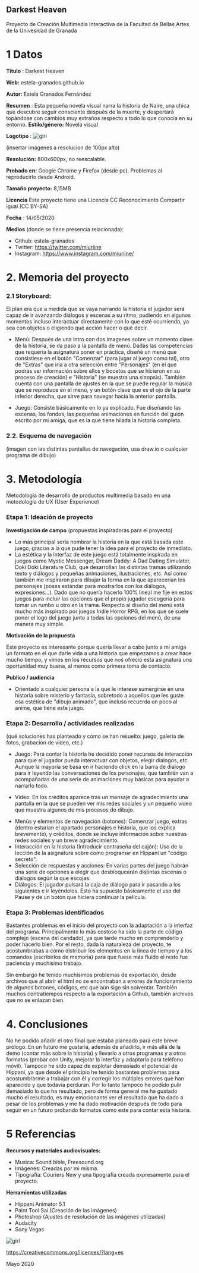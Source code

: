 ## Darkest Heaven

Proyecto de Creación Multimedia Interactiva de la  Facultad de Bellas Artes de la Univesidad de Granada



# 1 Datos 



**Titulo** : Darkest Heaven

**Web:**   estela-granados.github.io

**Autor:**  Estela Granados Fernández

**Resumen** : Esta pequeña novela visual narra la historia de Naire, una chica que descubre seguir consciente después de la muerte, y despertará topándose con cambios muy extraños respecto a todo lo que conocía en su entorno.
**Estilo/género:**  Novela visual

**Logotipo** : 
![girl](https://github.com/estela-granados/estela-granados.github.io/blob/master/darkest%20heaven%20logo.png)

(insertar imágenes a resolucion de 100px alto)

**Resolución:** 800x600px, no reescalable.

**Probado en:**   Google Chrome y Firefox (desde pc). Problemas al reproducirlo desde Android.

**Tamaño proyecto:** 8,15MB 

**Licencia** Este proyecto tiene una Licencia CC Reconocimiento Compartir igual (CC BY-SA)

**Fecha** : 14/05/2020

**Medios** (donde se tiene presencia relacionada):

- Github: estela-granados
- Twitter: https://twitter.com/miuriine
- Instagram: https://www.instagram.com/miuriine/

# 2. Memoria del proyecto 

### 2.1 Storyboard: 

El plan era que a medida que se vaya narrando la historia el jugador será capaz de ir avanzando diálogos y escenas a su ritmo, pudiendo en algunos momentos incluso interactuar directamente con lo que esté ocurriendo, ya sea con objetos o eligiendo qué acción hacer o qué decir.
  * Menú: Después de una intro con dos imagenes sobre un momento clave de la historia, se da paso a la pantalla de menú. Dadas las          competencias que requería la asignatura poner en práctica, diseñé un menú que consistiese en el botón "Comenzar" (para jugar al juego    como tal), otro de "Extras" que iría a otra selección entre "Personajes" (en el que podrás ver información sobre ellos y bocetos que    se hicieron en su proceso de creación) e "Historia" (se muestra una sinopsis).
   También cuenta con una pantalla de ajustes en la que se puede regular la música que se reproduce en el menú, y un botón clave que es    el ojo de la parte inferior derecha, que sirve para navegar hacia la anterior pantalla.
  
  * Juego: Consiste básicamente en lo ya explicado. Fue diseñando las escenas, los fondos, las pequeñas animaciones en función del guión    escrito por mi amiga, que es la que tiene hilada la historia completa.




### 2.2. Esquema de navegación 



(imagen con las distintas pantallas de navegación, usa draw.io o cualquier programa de dibujo)







# 3. Metodología

Metodología de desarrollo de productos multimedia basado en una metodología de UX (User Experience)



### Etapa 1: Ideación de proyecto

**Investigación de campo** (propuestas inspiradoras para el proyecto)

- Lo más principal sería nombrar la historia en la que está basada este juego, gracias a la que pude tener la idea para el proyecto de inmediato.
- La estética y la interfaz de este juego está totalmente inspirada en juegos como Mystic Messenger, Dream Daddy: A Dad Dating Simulator, Doki Doki Literature Club, que desarrollan las distintas tramas utilizando texto y diálogos y pequeñas animaciones, ilustraciones, etc. Así como también me inspiraron para dibujar la forma en la que aparecerían los personajes (poses estándar para mostrarlos con los diálogos, expresiones...). 
Dado que no quería hacerlo 100% lineal me fije en estos juegos para incluir las opciones que el propio jugador escogería para tomar un rumbo u otro en la trama.
Respecto al diseño del menú está mucho más inspirado por juegos Indie Horror RPG, en los que se suele poner el logo del juego junto a todas las opciones del menú, de una manera muy simple.




**Motivación de la propuesta** 

Este  proyecto es interesante porque quería llevar a cabo junto a mi amiga un formato en el que darle vida a una historia que empezamos a crear hace mucho tiempo, y vimos en los recursos que nos ofreció esta asignatura una oportunidad muy buena, al menos como primera toma de contacto.



**Publico / audiencia**

- Orientado a cualquier persona a la que le interese sumergirse en una historia sobre misterio y fantasía, sobretodo a aquellos que les guste esa estética de "dibujo animado", que incluso recuerda un poco al anime, que tiene este juego.





### Etapa 2: Desarrollo / actividades realizadas

(qué soluciones has planteado y cómo se han resuelto: juego, galería de fotos, grabación de video, etc.)

* Juego: Para contar la historia he decidido poner recursos de interacción para que el jugador pueda interactuar con objetos, elegir dialogos, etc. Aunque la mayoría se basa en ir haciendo click en la barra de dialogo para ir leyendo las conversaciones de los personajes, que también van a acompañadas de una serie de animaciones muy básicas para ayudar a narrarlo todo.
- Video: En los créditos aparece tras un mensaje de agradecimiento una pantalla en la que se pueden ver mis redes sociales y un pequeño vídeo que muestra algunos de mis procesos de dibujo.
* Menús y elementos de navegación (botones): Comenzar juego, extras (dentro estarían el apartado personajes e historia, que los explica brevemente), y créditos, donde se incluye información sobre nuestras redes sociales y un breve agradecimiento.
* Interacción en la historia (Introducir contraseña del cajón): Uso de la lección de la asignatura sobre como programar en Hippani un "código secreto".
* Selección de respuestas y acciones: En varias partes del juego habrán una serie de opciones a elegir que desbloquearán distintas escenas o diálogos según la que escojas.
* Diálogos: El jugador pulsará la caja de diálogo para ir pasando a los siguientes e ir leyéndolos. Esto ha supuesto básicamente el uso del Pause y de un botón que hiciera continuar la película.



### Etapa 3: Problemas identificados

Bastantes problemas en el inicio del proyecto con la adaptación a la interfaz del programa. Principalmente lo más costoso ha sido la parte de código complejo (escena del candado), ya que tarde mucho en comprenderlo y poder hacerlo bien. Por el resto, dada la naturaleza del proyecto, te acostumbrabas a cómo distribuir los elementos en la línea de tiempo y a los comandos (escribirlos de memoria) para que fuese más fluido el resto fue paciencia y muchísimo trabajo.

Sin embargo he tenido muchísimos problemas de exportación, desde archivos que al abrir el html no se encontraban a errores de funcionamiento de algunos botones, códigos, etc que aún sigo sin solventar. También muchos contratiempos respecto a la exportación a Github, también archivos que no se enlazan bien.



# 4. Conclusiones 

No he podido añadir el otro final que estaba planeado para este breve prólogo. En un futuro me gustaría, además de añadirlo, ir más allá de la demo (contar más sobre la historia) y llevarlo a otros programas y a otros formatos (probar con Unity, mejorar la interfaz y adaptarla para teléfono móvil).
Tampoco he sido capaz de explotar demasiado el potencial de Hippani, ya que desde el principio he tenido bastantes problemas para acostumbrarme a trabajar con él y corregir los múltiples errores que han aparecido y que todavía perduran. Por lo tanto tampoco he podido pulir demasiado lo que ha resultado, pero de forma general me ha gustado mucho el resultado, es muy emocionante ver el resultado que ha dado a pesar de los problemas y me ha dado motivación después de todo para seguir en un futuro probando formatos como este para contar esta historia.







# 5 Referencias 

**Recursos y materiales audiovisuales:**

* Musica:  Sound bible, Freesound.org
* Imágenes:  Creadas por mi misma.
* Tipografía: Couriers New y una tipografía creada expresamente para el proyecto.

**Herramientas utilizadas**

- Hippani Animator 5.1
- Paint Tool Sai (Creación de las imágenes)
- Photoshop (Ajustes de resolución de las imágenes utilizadas)
- Audacity
- Sony Vegas 


![girl](https://github.com/estela-granados/estela-granados.github.io/blob/master/copyright.png)

https://creativecommons.org/licenses/?lang=es

Mayo 2020
